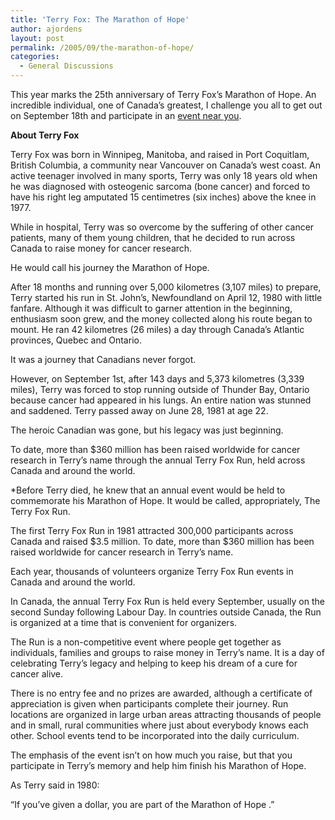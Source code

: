 ```yaml
---
title: 'Terry Fox: The Marathon of Hope'
author: ajordens
layout: post
permalink: /2005/09/the-marathon-of-hope/
categories:
  - General Discussions
---
```

This year marks the 25th anniversary of Terry Fox&#8217;s Marathon of Hope. An incredible individual, one of Canada&#8217;s greatest, I challenge you all to get out on September 18th and participate in an [event near you][1]. 

**About Terry Fox**

Terry Fox was born in Winnipeg, Manitoba, and raised in Port Coquitlam, British Columbia, a community near Vancouver on Canada&#8217;s west coast. An active teenager involved in many sports, Terry was only 18 years old when he was diagnosed with osteogenic sarcoma (bone cancer) and forced to have his right leg amputated 15 centimetres (six inches) above the knee in 1977. 

While in hospital, Terry was so overcome by the suffering of other cancer patients, many of them young children, that he decided to run across Canada to raise money for cancer research.

He would call his journey the Marathon of Hope.

After 18 months and running over 5,000 kilometres (3,107 miles) to prepare, Terry started his run in St. John’s, Newfoundland on April 12, 1980 with little fanfare. Although it was difficult to garner attention in the beginning, enthusiasm soon grew, and the money collected along his route began to mount. He ran 42 kilometres (26 miles) a day through Canada&#8217;s Atlantic provinces, Quebec and Ontario.

It was a journey that Canadians never forgot.

However, on September 1st, after 143 days and 5,373 kilometres (3,339 miles), Terry was forced to stop running outside of Thunder Bay, Ontario because cancer had appeared in his lungs. An entire nation was stunned and saddened. Terry passed away on June 28, 1981 at age 22.

The heroic Canadian was gone, but his legacy was just beginning.

To date, more than $360 million has been raised worldwide for cancer research in Terry&#8217;s name through the annual Terry Fox Run, held across Canada and around the world.

*Before Terry died, he knew that an annual event would be held to commemorate his Marathon of Hope. It would be called, appropriately, The Terry Fox Run.</p> 

The first Terry Fox Run in 1981 attracted 300,000 participants across Canada and raised $3.5 million. To date, more than $360 million has been raised worldwide for cancer research in Terry&#8217;s name.

Each year, thousands of volunteers organize Terry Fox Run events in Canada and around the world.

In Canada, the annual Terry Fox Run is held every September, usually on the second Sunday following Labour Day. In countries outside Canada, the Run is organized at a time that is convenient for organizers.

The Run is a non-competitive event where people get together as individuals, families and groups to raise money in Terry’s name. It is a day of celebrating Terry’s legacy and helping to keep his dream of a cure for cancer alive.

There is no entry fee and no prizes are awarded, although a certificate of appreciation is given when participants complete their journey. Run locations are organized in large urban areas attracting thousands of people and in small, rural communities where just about everybody knows each other. School events tend to be incorporated into the daily curriculum.

The emphasis of the event isn’t on how much you raise, but that you participate in Terry’s memory and help him finish his Marathon of Hope. 

As Terry said in 1980: 

“If you’ve given a dollar, you are part of the Marathon of Hope .”</em>

 [1]: http://www.terryfoxrun.org/english/terry%20fox%20run/provincial/default.asp?s=1